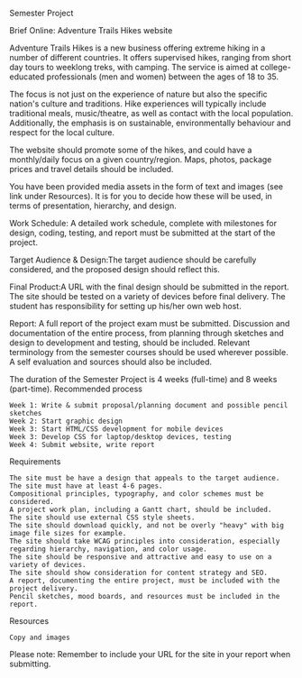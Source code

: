 Semester Project

Brief Online: Adventure Trails Hikes website

Adventure Trails Hikes is a new business offering extreme hiking in a number of different countries. It offers supervised hikes, ranging from short day tours to weeklong treks, with camping. The service is aimed at college-educated professionals (men and women) between the ages of 18 to 35.

The focus is not just on the experience of nature but also the specific nation's culture and traditions. Hike experiences will typically include traditional meals, music/theatre, as well as contact with the local population. Additionally, the emphasis is on sustainable, environmentally behaviour and respect for the local culture.

The website should promote some of the hikes, and could have a monthly/daily focus on a given country/region. Maps, photos, package prices and travel details should be included.

You have been provided media assets in the form of text and images (see link under Resources). It is for you to decide how these will be used, in terms of presentation, hierarchy, and design.

Work Schedule: A detailed work schedule, complete with milestones for design, coding, testing, and report must be submitted at the start of the project.

Target Audience & Design:The target audience should be carefully considered, and the proposed design should reflect this.

Final Product:A URL with the final design should be submitted in the report. The site should be tested on a variety of devices before final delivery. The student has responsibility for setting up his/her own web host.

Report: A full report of the project exam must be submitted. Discussion and documentation of the entire process, from planning through sketches and design to development and testing, should be included. Relevant terminology from the semester courses should be used wherever possible. A self evaluation and sources should also be included.

The duration of the Semester Project is 4 weeks (full-time) and 8 weeks (part-time).
Recommended process

    Week 1: Write & submit proposal/planning document and possible pencil sketches
    Week 2: Start graphic design
    Week 3: Start HTML/CSS development for mobile devices
    Week 3: Develop CSS for laptop/desktop devices, testing
    Week 4: Submit website, write report

Requirements

    The site must be have a design that appeals to the target audience.
    The site must have at least 4-6 pages.
    Compositional principles, typography, and color schemes must be considered.
    A project work plan, including a Gantt chart, should be included.
    The site should use external CSS style sheets.
    The site should download quickly, and not be overly "heavy" with big image file sizes for example.
    The site should take WCAG principles into consideration, especially regarding hierarchy, navigation, and color usage.
    The site should be responsive and attractive and easy to use on a variety of devices.
    The site should show consideration for content strategy and SEO.
    A report, documenting the entire project, must be included with the project delivery.
    Pencil sketches, mood boards, and resources must be included in the report.

Resources

    Copy and images

Please note: Remember to include your URL for the site in your report when submitting.
